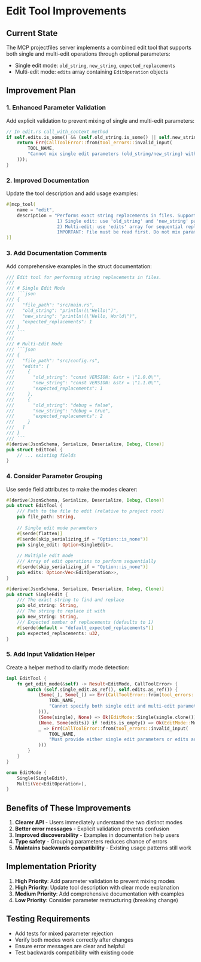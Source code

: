 # Edit Tool Improvements

## Current State

The MCP projectfiles server implements a combined edit tool that supports both single and multi-edit operations through optional parameters:
- Single edit mode: `old_string`, `new_string`, `expected_replacements`
- Multi-edit mode: `edits` array containing `EditOperation` objects

## Improvement Plan

### 1. Enhanced Parameter Validation

Add explicit validation to prevent mixing of single and multi-edit parameters:

```rust
// In edit.rs call_with_context method
if self.edits.is_some() && (self.old_string.is_some() || self.new_string.is_some()) {
    return Err(CallToolError::from(tool_errors::invalid_input(
        TOOL_NAME, 
        "Cannot mix single edit parameters (old_string/new_string) with multi-edit (edits array)"
    )));
}
```

### 2. Improved Documentation

Update the tool description and add usage examples:

```rust
#[mcp_tool(
    name = "edit", 
    description = "Performs exact string replacements in files. Supports two modes: \
                   1) Single edit: use 'old_string' and 'new_string' parameters \
                   2) Multi-edit: use 'edits' array for sequential replacements. \
                   IMPORTANT: File must be read first. Do not mix parameters from different modes."
)]
```

### 3. Add Documentation Comments

Add comprehensive examples in the struct documentation:

```rust
/// Edit tool for performing string replacements in files.
/// 
/// # Single Edit Mode
/// ```json
/// {
///   "file_path": "src/main.rs",
///   "old_string": "println!(\"Hello\")",
///   "new_string": "println!(\"Hello, World\")",
///   "expected_replacements": 1
/// }
/// ```
/// 
/// # Multi-Edit Mode
/// ```json
/// {
///   "file_path": "src/config.rs",
///   "edits": [
///     {
///       "old_string": "const VERSION: &str = \"1.0.0\"",
///       "new_string": "const VERSION: &str = \"1.1.0\"",
///       "expected_replacements": 1
///     },
///     {
///       "old_string": "debug = false",
///       "new_string": "debug = true",
///       "expected_replacements": 2
///     }
///   ]
/// }
/// ```
#[derive(JsonSchema, Serialize, Deserialize, Debug, Clone)]
pub struct EditTool {
    // ... existing fields
}
```

### 4. Consider Parameter Grouping

Use serde field attributes to make the modes clearer:

```rust
#[derive(JsonSchema, Serialize, Deserialize, Debug, Clone)]
pub struct EditTool {
    /// Path to the file to edit (relative to project root)
    pub file_path: String,
    
    // Single edit mode parameters
    #[serde(flatten)]
    #[serde(skip_serializing_if = "Option::is_none")]
    pub single_edit: Option<SingleEdit>,
    
    // Multiple edit mode
    /// Array of edit operations to perform sequentially
    #[serde(skip_serializing_if = "Option::is_none")]
    pub edits: Option<Vec<EditOperation>>,
}

#[derive(JsonSchema, Serialize, Deserialize, Debug, Clone)]
pub struct SingleEdit {
    /// The exact string to find and replace
    pub old_string: String,
    /// The string to replace it with
    pub new_string: String,
    /// Expected number of replacements (defaults to 1)
    #[serde(default = "default_expected_replacements")]
    pub expected_replacements: u32,
}
```

### 5. Add Input Validation Helper

Create a helper method to clarify mode detection:

```rust
impl EditTool {
    fn get_edit_mode(&self) -> Result<EditMode, CallToolError> {
        match (self.single_edit.as_ref(), self.edits.as_ref()) {
            (Some(_), Some(_)) => Err(CallToolError::from(tool_errors::invalid_input(
                TOOL_NAME, 
                "Cannot specify both single edit and multi-edit parameters"
            ))),
            (Some(single), None) => Ok(EditMode::Single(single.clone())),
            (None, Some(edits)) if !edits.is_empty() => Ok(EditMode::Multi(edits.clone())),
            _ => Err(CallToolError::from(tool_errors::invalid_input(
                TOOL_NAME, 
                "Must provide either single edit parameters or edits array"
            )))
        }
    }
}

enum EditMode {
    Single(SingleEdit),
    Multi(Vec<EditOperation>),
}
```

## Benefits of These Improvements

1. **Clearer API** - Users immediately understand the two distinct modes
2. **Better error messages** - Explicit validation prevents confusion
3. **Improved discoverability** - Examples in documentation help users
4. **Type safety** - Grouping parameters reduces chance of errors
5. **Maintains backwards compatibility** - Existing usage patterns still work

## Implementation Priority

1. **High Priority**: Add parameter validation to prevent mixing modes
2. **High Priority**: Update tool description with clear mode explanation
3. **Medium Priority**: Add comprehensive documentation with examples
4. **Low Priority**: Consider parameter restructuring (breaking change)

## Testing Requirements

- Add tests for mixed parameter rejection
- Verify both modes work correctly after changes
- Ensure error messages are clear and helpful
- Test backwards compatibility with existing code